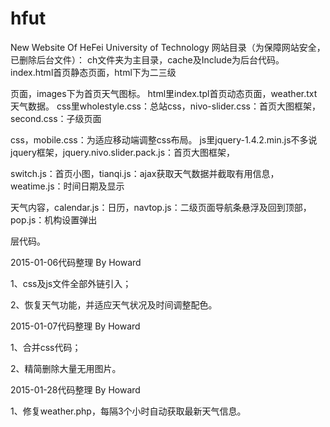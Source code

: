 ﻿# hfut
New Website Of HeFei University of Technology
网站目录（为保障网站安全，已删除后台文件）：
	ch文件夹为主目录，cache及Include为后台代码。index.html首页静态页面，html下为二三级

页面，images下为首页天气图标。
	html里index.tpl首页动态页面，weather.txt天气数据。
	css里wholestyle.css：总站css，nivo-slider.css：首页大图框架，second.css：子级页面

css，mobile.css：为适应移动端调整css布局。
	js里jquery-1.4.2.min.js不多说jquery框架，jquery.nivo.slider.pack.js：首页大图框架，

switch.js：首页小图，tianqi.js：ajax获取天气数据并截取有用信息，weatime.js：时间日期及显示

天气内容，calendar.js：日历，navtop.js：二级页面导航条悬浮及回到顶部，pop.js：机构设置弹出

层代码。

2015-01-06代码整理 By Howard

1、css及js文件全部外链引入；

2、恢复天气功能，并适应天气状况及时间调整配色。


2015-01-07代码整理 By Howard

1、合并css代码；

2、精简删除大量无用图片。


2015-01-28代码整理 By Howard

1、修复weather.php，每隔3个小时自动获取最新天气信息。
